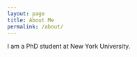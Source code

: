 ```yaml
---
layout: page
title: About Me
permalink: /about/
---
```


I am a PhD student at New York University.

[jekyll-organization]: https://github.com/jekyll
